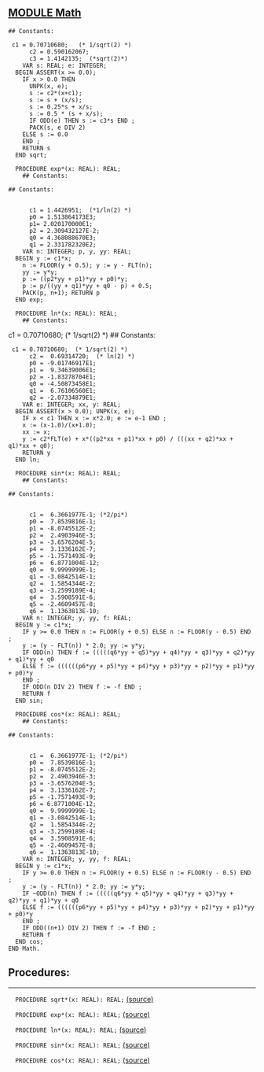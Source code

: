 
## [MODULE Math](https://github.com/io-core/System/blob/main/Math.Mod)

    ## Constants:
```
 c1 = 0.70710680;   (* 1/sqrt(2) *)
      c2 = 0.590162067;
      c3 = 1.4142135;  (*sqrt(2)*)
    VAR s: REAL; e: INTEGER;
  BEGIN ASSERT(x >= 0.0);
    IF x > 0.0 THEN
      UNPK(x, e);
      s := c2*(x+c1);
      s := s + (x/s);
      s := 0.25*s + x/s;
      s := 0.5 * (s + x/s);
      IF ODD(e) THEN s := c3*s END ;
      PACK(s, e DIV 2)
    ELSE s := 0.0
    END ;
    RETURN s
  END sqrt;

  PROCEDURE exp*(x: REAL): REAL;
    ## Constants:
```

    ## Constants:
```

      c1 = 1.4426951;  (*1/ln(2) *)
      p0 = 1.513864173E3;
      p1= 2.020170000E1;
      p2 = 2.309432127E-2;
      q0 = 4.368088670E3;
      q1 = 2.331782320E2;
    VAR n: INTEGER; p, y, yy: REAL;
  BEGIN y := c1*x;
    n := FLOOR(y + 0.5); y := y - FLT(n);
    yy := y*y;
    p := ((p2*yy + p1)*yy + p0)*y;
    p := p/((yy + q1)*yy + q0 - p) + 0.5;
    PACK(p, n+1); RETURN p
  END exp;

  PROCEDURE ln*(x: REAL): REAL;
    ## Constants:
```
 c1 = 0.70710680;  (* 1/sqrt(2) *)
    ## Constants:
```
 c1 = 0.70710680;  (* 1/sqrt(2) *)
      c2 =  0.69314720;  (* ln(2) *)
      p0 = -9.01746917E1;
      p1 =  9.34639006E1;
      p2 = -1.83278704E1;
      q0 = -4.50873458E1;
      q1 =  6.76106560E1;
      q2 = -2.07334879E1;
    VAR e: INTEGER; xx, y: REAL;
  BEGIN ASSERT(x > 0.0); UNPK(x, e);
    IF x < c1 THEN x := x*2.0; e := e-1 END ;
    x := (x-1.0)/(x+1.0);
    xx := x;
    y := c2*FLT(e) + x*((p2*xx + p1)*xx + p0) / (((xx + q2)*xx + q1)*xx + q0);
    RETURN y
  END ln;

  PROCEDURE sin*(x: REAL): REAL;
    ## Constants:
```

    ## Constants:
```

      c1 =  6.3661977E-1; (*2/pi*)
      p0 =  7.8539816E-1;
      p1 = -8.0745512E-2;
      p2 =  2.4903946E-3;
      p3 = -3.6576204E-5;
      p4 =  3.1336162E-7;
      p5 = -1.7571493E-9;
      p6 =  6.8771004E-12;
      q0 =  9.9999999E-1;
      q1 = -3.0842514E-1;
      q2 =  1.5854344E-2;
      q3 = -3.2599189E-4;
      q4 =  3.5908591E-6;
      q5 = -2.4609457E-8;
      q6 =  1.1363813E-10;
    VAR n: INTEGER; y, yy, f: REAL;
  BEGIN y := c1*x;
    IF y >= 0.0 THEN n := FLOOR(y + 0.5) ELSE n := FLOOR(y - 0.5) END ;
    y := (y - FLT(n)) * 2.0; yy := y*y;
    IF ODD(n) THEN f := (((((q6*yy + q5)*yy + q4)*yy + q3)*yy + q2)*yy + q1)*yy + q0
    ELSE f := ((((((p6*yy + p5)*yy + p4)*yy + p3)*yy + p2)*yy + p1)*yy + p0)*y
    END ;
    IF ODD(n DIV 2) THEN f := -f END ;
    RETURN f
  END sin;

  PROCEDURE cos*(x: REAL): REAL;
    ## Constants:
```

    ## Constants:
```

      c1 =  6.3661977E-1; (*2/pi*)
      p0 =  7.8539816E-1;
      p1 = -8.0745512E-2;
      p2 =  2.4903946E-3;
      p3 = -3.6576204E-5;
      p4 =  3.1336162E-7;
      p5 = -1.7571493E-9;
      p6 = 6.8771004E-12;
      q0 =  9.9999999E-1;
      q1 = -3.0842514E-1;
      q2 =  1.5854344E-2;
      q3 = -3.2599189E-4;
      q4 =  3.5908591E-6;
      q5 = -2.4609457E-8;
      q6 =  1.1363813E-10;
    VAR n: INTEGER; y, yy, f: REAL;
  BEGIN y := c1*x;
    IF y >= 0.0 THEN n := FLOOR(y + 0.5) ELSE n := FLOOR(y - 0.5) END ;
    y := (y - FLT(n)) * 2.0; yy := y*y;
    IF ~ODD(n) THEN f := (((((q6*yy + q5)*yy + q4)*yy + q3)*yy + q2)*yy + q1)*yy + q0
    ELSE f := ((((((p6*yy + p5)*yy + p4)*yy + p3)*yy + p2)*yy + p1)*yy + p0)*y
    END ;
    IF ODD((n+1) DIV 2) THEN f := -f END ;
    RETURN f
  END cos;
END Math.
```
## Procedures:
---

`  PROCEDURE sqrt*(x: REAL): REAL;` [(source)](https://github.com/io-core/System/blob/main/Math.Mod#L7)


`  PROCEDURE exp*(x: REAL): REAL;` [(source)](https://github.com/io-core/System/blob/main/Math.Mod#L26)


`  PROCEDURE ln*(x: REAL): REAL;` [(source)](https://github.com/io-core/System/blob/main/Math.Mod#L43)


`  PROCEDURE sin*(x: REAL): REAL;` [(source)](https://github.com/io-core/System/blob/main/Math.Mod#L61)


`  PROCEDURE cos*(x: REAL): REAL;` [(source)](https://github.com/io-core/System/blob/main/Math.Mod#L89)

